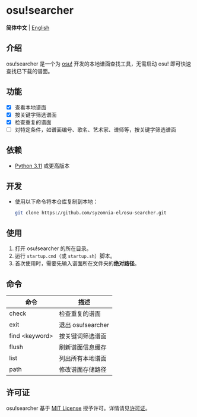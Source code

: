 # osu!searcher

**简体中文** | [English](README_en.md)

## 介绍

osu!searcher 是一个为 [osu!](https://osu.ppy.sh) 开发的本地谱面查找工具，无需启动 osu! 即可快速查找已下载的谱面。

## 功能

- [x] 查看本地谱面
- [x] 按关键字筛选谱面
- [x] 检查重复的谱面
- [ ] 对特定条件，如谱面编号、歌名、艺术家、谱师等，按关键字筛选谱面

## 依赖

- [Python 3.11](https://www.python.org/downloads) 或更高版本

## 开发

- 使用以下命令将本仓库复制到本地：
  ```bash
  git clone https://github.com/syzomnia-el/osu-searcher.git
  ```

## 使用

1. 打开 osu!searcher 的所在目录。
2. 运行 `startup.cmd`（或 `startup.sh`）脚本。
3. 首次使用时，需要先输入谱面所在文件夹的**绝对路径**。

## 命令

| 命令                   | 描述              |
|----------------------|-----------------|
| check                | 检查重复的谱面         |
| exit                 | 退出 osu!searcher |
| find &lt;keyword&gt; | 按关键词筛选谱面        |
| flush                | 刷新谱面信息缓存        |
| list                 | 列出所有本地谱面        |
| path                 | 修改谱面存储路径        |

## 许可证

osu!searcher 基于 [MIT License](https://opensource.org/licenses/MIT) 授予许可。详情请见[许可证](LICENSE)。